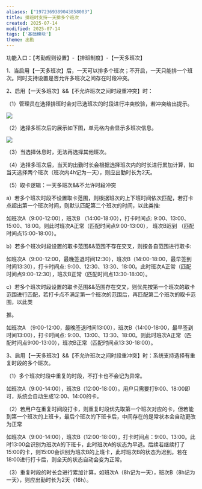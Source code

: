 ```yaml
---
aliases: ["1972369389043858003"]
title: 排班时支持一天排多个班次
created: 2025-07-14
modified: 2025-07-14
tags: ['基础模块']
theme: 出勤
---
```


功能入口：【考勤规则设置】-【排班制度】-【一天多班次】

1、当启用【一天多班次】后，一天可以排多个班次；不开启，一天只能排一个班次。同时支持设置是否允许多班次之间存在时段冲突。

2、启用【一天多班次】&&【不允许班次之间时段重冲突】时：

（1）管理员在选择排班时会对已选班次的时段进行冲突校验，若冲突给出提示。

![](b1059b742ec814813f5944f3e9e19a12.jpg)

（2）选择多班次后的展示如下图，单元格内会显示多班次信息。

![](ee1acb8a1f2f55aef22c7a1a6cfc3312.jpg)

（3）当选择休息时，无法再选择其他班次。

（4）选择多班次后，当天的出勤时长会根据选择班次内的时长进行累加计算，如当天选择两个班次（班次内4h记为一天），则应出勤时长为2天。

（5）取卡逻辑：一天多班次&&不允许时段冲突

a）若多个班次时段不设置取卡范围，则根据班次的上下班时间依次匹配，若打卡点超出第一个班次时间，则默认匹配第二个班次的时间，以此类推:

如班次A（9:00-12:00），班次B （14:00-18:00），打卡时间点: 9:00、13:00、15:00、18:00。则此时班次A正常（匹配时间点9:00-13:00）， 班次B迟到 （匹配时间点15:00-18:00）。

b）若多个班次时段设置的取卡范围&&范围不存在交叉，则按各自范围进行取卡:

如班次A（9:00-12:00，最晚签退时间12:30），班次B（14:00-18:00，最早签到时间13:30），打卡时间点: 9:00、12:30、13:30、18:00。此时班次A正常（匹配时间点9:00-12:30），班次B正常（匹配时间点13:30-18:00）。

c）若多个班次时段设置的取卡范围&&范围存在交又，则优先按第一个班次的取卡范围进行匹配，若打卡点不满足第一个班次的范围后，再匹配第二个班次的取卡范围，以此类

推。

如班次A （9:00-12:00，最晚签退时间13:00），班次B（14:00-18:00，最早签到时间13:00），打卡时间点: 9:00、13:00、13:30、18:00。则此时班次A正常（匹配时间点9:00-13:00），班次B正常（匹配时间点13:30-18:00）。

3、启用【一天多班次】&&【不允许班次之间时段重冲突】时：系统支持选择有重复时段的多个班次。

（1）多个班次时段中重复的时段，不打卡也不会记为异常。

如班次A（9:00-14:00），班次B（12:00-18:00）。用户只需要打9:00、18:00即可，系统会自动生成12:00、14:00的卡。

（2）若用户在重复时间段打卡，则重复时段优先取第一个班次对应的卡，但若能到第一个班次的上班卡，最后个班次的下班卡后，中间存在的是常状本会自动更改为正常

如班次A（9:00-14:00），班次B（12:00-18:00），打卡时间点：9:00、13:00。此时13:00会识别为班次A的下班卡，此时班次A的状态为早退。后续若继续打了15:00的卡，则15:00会识别为班次B的上班卡，此时班次B的状态为迟到。若在18:00进行打卡后，则全天的状态自动会变为正常。

（3）重复时段的时长会进行累加计算，如班次A（8h记为一天），班次B（8h记为一天），则应出勤时长为2天（16h）。
